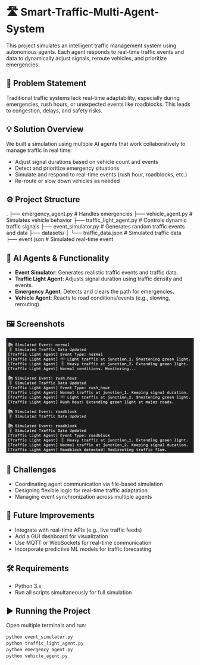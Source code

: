 # 🛣️ Smart-Traffic-Multi-Agent-System

This project simulates an intelligent traffic management system using autonomous agents. Each agent responds to real-time traffic events and data to dynamically adjust signals, reroute vehicles, and prioritize emergencies.

## 📌 Problem Statement

Traditional traffic systems lack real-time adaptability, especially during emergencies, rush hours, or unexpected events like roadblocks. This leads to congestion, delays, and safety risks.

## 💡 Solution Overview

We built a simulation using multiple AI agents that work collaboratively to manage traffic in real time:

- Adjust signal durations based on vehicle count and events
- Detect and prioritize emergency situations
- Simulate and respond to real-time events (rush hour, roadblocks, etc.)
- Re-route or slow down vehicles as needed

## ⚙️ Project Structure

. ├── emergency_agent.py # Handles emergencies
├── vehicle_agent.py # Simulates vehicle behavior
├── traffic_light_agent.py # Controls dynamic traffic signals
├── event_simulator.py # Generates random traffic events and data
├── datasets/
│ └── traffic_data.json # Simulated traffic data
├── event.json # Simulated real-time event

## 🤖 AI Agents & Functionality

- **Event Simulator**: Generates realistic traffic events and traffic data.
- **Traffic Light Agent**: Adjusts signal duration using traffic density and events.
- **Emergency Agent**: Detects and clears the path for emergencies.
- **Vehicle Agent**: Reacts to road conditions/events (e.g., slowing, rerouting).

## 🖼️ Screenshots

![Traffic Agent Demo](FinalResult.png)

## 🚧 Challenges

- Coordinating agent communication via file-based simulation
- Designing flexible logic for real-time traffic adaptation
- Managing event synchronization across multiple agents

## 🚀 Future Improvements

- Integrate with real-time APIs (e.g., live traffic feeds)
- Add a GUI dashboard for visualization
- Use MQTT or WebSockets for real-time communication
- Incorporate predictive ML models for traffic forecasting

## 🛠️ Requirements

- Python 3.x
- Run all scripts simultaneously for full simulation

## ▶️ Running the Project

Open multiple terminals and run:

```bash
python event_simulator.py
python traffic_light_agent.py
python emergency_agent.py
python vehicle_agent.py
```
